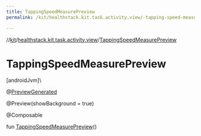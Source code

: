 ```yaml
---
title: TappingSpeedMeasurePreview
permalink: /kit/healthstack.kit.task.activity.view/-tapping-speed-measure-preview.html

---
```

//[kit](../../index.html)/[healthstack.kit.task.activity.view](index.html)/[TappingSpeedMeasurePreview](-tapping-speed-measure-preview.html)



# TappingSpeedMeasurePreview



[androidJvm]\




@[PreviewGenerated](../healthstack.kit.annotation/-preview-generated/index.html)



@Preview(showBackground = true)



@Composable



fun [TappingSpeedMeasurePreview](-tapping-speed-measure-preview.html)()




